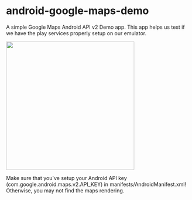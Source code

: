 android-google-maps-demo
========================

A simple Google Maps Android API v2 Demo app. This app helps us test if we have the play services properly setup on our emulator.

<img src="http://i.imgur.com/3KFfS9G.png" width="350" />

Make sure that you've setup your Android API key (com.google.android.maps.v2.API_KEY) in manifests/AndroidManifest.xml!  Otherwise, you may not find the maps rendering.
